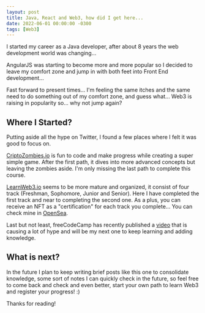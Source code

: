 ```yaml
---
layout: post
title: Java, React and Web3, how did I get here...
date: 2022-06-01 00:00:00 -0300
tags: [Web3]
---
```

I started my career as a Java developer, after about 8 years the web development world was changing...

AngularJS was starting to become more and more popular so I decided to leave my comfort zone and jump in with both feet into Front End development...

Fast forward to present times... I'm feeling the same itches and the same need to do something out of my comfort zone, and guess what... Web3 is raising in popularity so... why not jump again?

## Where I Started?

Putting aside all the hype on Twitter, I found a few places where I felt it was good to focus on.

[CriptoZombies.io](https://cryptozombies.io/) is fun to code and make progress while creating a super simple game. After the first path, it dives into more advanced concepts but leaving the zombies aside. I'm only missing the last path to complete this course.

[LearnWeb3.io](https://www.learnweb3.io/) seems to be more mature and organized, it consist of four track (Freshman, Sophomore, Junior and Senior). Here I have completed the first track and near to completing the second one. As a plus, you can receive an NFT as a "certification" for each track you complete... You can check mine in [OpenSea](https://opensea.io/__Ariel__).

Last but not least, freeCodeCamp has recently published a [video](https://www.youtube.com/watch?v=gyMwXuJrbJQ) that is causing a lot of hype and will be my next one to keep learning and adding knowledge.

## What is next?

In the future I plan to keep writing brief posts like this one to consolidate knowledge, some sort of notes I can quickly check in the future, so feel free to come back and check and even better, start your own path to learn Web3 and register your progress! :)

Thanks for reading!